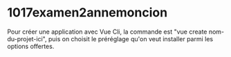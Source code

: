 # 1017examen2annemoncion

Pour créer une application avec Vue Cli, la commande est "vue create nom-du-projet-ici", puis on choisit le préréglage qu'on veut installer parmi les options offertes.
